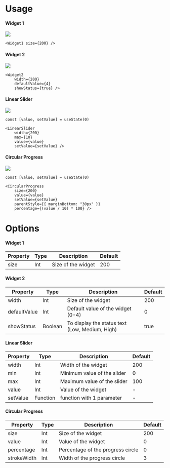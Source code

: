 # Usage
#### Widget 1
![](assets/Screenshot%202022-11-23%20at%208.29.19%20PM.png)<!-- {"width":155} -->
```
<Widget1 size={200} />
```

#### Widget 2
![](assets/Screenshot%202022-11-23%20at%208.29.48%20PM.png)<!-- {"width":159} -->
```
<Widget2
	width={200}
	defaultValue={4}
	showStatus={true} />
```

#### Linear Slider
![](assets/Screenshot%202022-11-23%20at%208.30.11%20PM.png)<!-- {"width":254} -->
```
const [value, setValue] = useState(0)

<LinearSlider
	width={200}
	max={10}
	value={value}
	setValue={setValue} />
```

#### Circular Progress
![](assets/Screenshot%202022-11-23%20at%208.30.33%20PM.png)<!-- {"width":163} -->
```
const [value, setValue] = useState(0)

<CircularProgress
	size={200}
	value={value}
	setValue={setValue}
	parentStyle={{ marginBottom: "30px" }}
	percentage={(value / 10) * 100} />
```

# Options
#### Widget 1
| Property | Type | Description        | Default |
|----------|------|--------------------|---------|
| size     | Int  | Size of the widget | 200     |

#### Widget 2
| Property     | Type    | Description                                    | Default |
|--------------|---------|------------------------------------------------|---------|
| width        | Int     | Size of the widget                             | 200     |
| defaultValue | Int     | Default value of the widget (0-4)              | 0       |
| showStatus   | Boolean | To display the status text (Low, Medium, High) | true    |

#### Linear Slider
| Property | Type     | Description                 | Default |
|----------|----------|-----------------------------|---------|
| width    | Int      | Width of the widget         | 200     |
| min      | Int      | Minimum value of the slider | 0       |
| max      | Int      | Maximum value of the slider | 100     |
| value    | Int      | Value of the widget         | -       |
| setValue | Function | function with 1 parameter   | -       |

#### Circular Progress
| Property    | Type | Description                       | Default |
|-------------|------|-----------------------------------|---------|
| size        | Int  | Size of the widget                | 200     |
| value       | Int  | Value of the widget               | 0       |
| percentage  | Int  | Percentage of the progress circle | 0       |
| strokeWidth | Int  | Width of the progress circle      | 3       |
